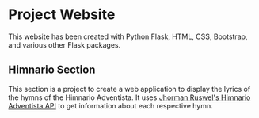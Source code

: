 # Project Website
This website has been created with Python Flask, HTML, CSS, Bootstrap, and various other Flask packages.

## Himnario Section
This section is a project to create a web application to display the lyrics of the hymns of the Himnario Adventista. It uses [Jhorman Ruswel's Himnario Adventista API](https://github.com/jhormanrus/himnario-adventista-api) to get information about each respective hymn.